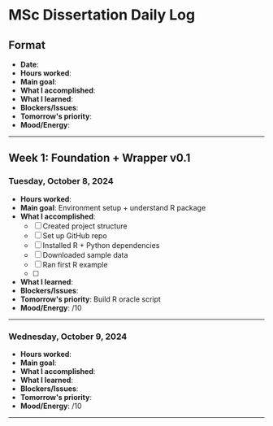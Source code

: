 # MSc Dissertation Daily Log

## Format

- **Date**:
- **Hours worked**:
- **Main goal**:
- **What I accomplished**:
- **What I learned**:
- **Blockers/Issues**:
- **Tomorrow's priority**:
- **Mood/Energy**:

---

## Week 1: Foundation + Wrapper v0.1

### Tuesday, October 8, 2024

- **Hours worked**:
- **Main goal**: Environment setup + understand R package
- **What I accomplished**:
  - [ ] Created project structure
  - [ ] Set up GitHub repo
  - [ ] Installed R + Python dependencies
  - [ ] Downloaded sample data
  - [ ] Ran first R example
  - [ ]
- **What I learned**:
- **Blockers/Issues**:
- **Tomorrow's priority**: Build R oracle script
- **Mood/Energy**: /10

---

### Wednesday, October 9, 2024

- **Hours worked**:
- **Main goal**:
- **What I accomplished**:
- **What I learned**:
- **Blockers/Issues**:
- **Tomorrow's priority**:
- **Mood/Energy**: /10

---

<!-- Copy template below for each day -->
